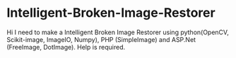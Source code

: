 # Intelligent-Broken-Image-Restorer
Hi I need to make a Intelligent Broken Image Restorer using python(OpenCV, Scikit-image, ImageIO, Numpy), PHP (SimpleImage) and ASP.Net (FreeImage, DotImage). Help is required. 

